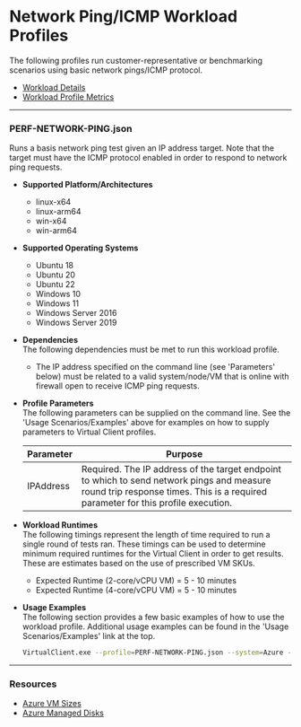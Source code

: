﻿# Network Ping/ICMP Workload Profiles
The following profiles run customer-representative or benchmarking scenarios using basic network pings/ICMP protocol.  

* [Workload Details](./network-ping.md)  
* [Workload Profile Metrics](./network-ping-metrics.md)

-----------------------------------------------------------------------

### PERF-NETWORK-PING.json
Runs a basis network ping test given an IP address target. Note that the target must have the ICMP protocol enabled in order to
respond to network ping requests.

* **Supported Platform/Architectures**
  * linux-x64
  * linux-arm64
  * win-x64
  * win-arm64

* **Supported Operating Systems**
  * Ubuntu 18
  * Ubuntu 20
  * Ubuntu 22
  * Windows 10
  * Windows 11
  * Windows Server 2016
  * Windows Server 2019

* **Dependencies**  
  The following dependencies must be met to run this workload profile.

  * The IP address specified on the command line (see 'Parameters' below) must be related to a valid system/node/VM that is online with firewall open
    to receive ICMP ping requests.

* **Profile Parameters**  
  The following parameters can be supplied on the command line. See the 'Usage Scenarios/Examples' above for examples on how to supply parameters to 
  Virtual Client profiles.

  | Parameter   | Purpose |
  |-------------|---------|
  | IPAddress   | Required. The IP address of the target endpoint to which to send network pings and measure round trip response times. This is a required parameter for this profile execution.  |

* **Workload Runtimes**  
  The following timings represent the length of time required to run a single round of tests ran. These timings can be used to determine
  minimum required runtimes for the Virtual Client in order to get results. These are estimates based on the use of prescribed VM SKUs.

  * Expected Runtime (2-core/vCPU VM) = 5 - 10 minutes
  * Expected Runtime (4-core/vCPU VM) = 5 - 10 minutes

* **Usage Examples**  
  The following section provides a few basic examples of how to use the workload profile. Additional usage examples can be found in the
  'Usage Scenarios/Examples' link at the top.


  ``` bash
  VirtualClient.exe --profile=PERF-NETWORK-PING.json --system=Azure --timeout=1440 --parameters=IPAddress=1.2.3.4
  ```

-----------------------------------------------------------------------

### Resources
* [Azure VM Sizes](https://docs.microsoft.com/en-us/azure/virtual-machines/sizes)
* [Azure Managed Disks](https://azure.microsoft.com/en-us/pricing/details/managed-disks/)